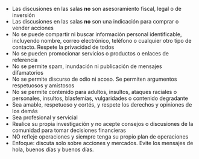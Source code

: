 - Las discusiones en las salas **no** son asesoramiento fiscal, legal o de inversión
- Las discusiones en las salas **no** son una indicación para comprar o vender acciones
- No se puede compartir ni buscar información personal identificable, incluyendo nombre, correo electrónico, teléfono o cualquier otro tipo de contacto. Respete la privacidad de todos
- No se pueden promocionar servicios o productos o enlaces de referencia
- No se permite spam, inundación ni publicación de mensajes difamatorios
- No se permite discurso de odio ni acoso. Se permiten argumentos respetuosos y amistosos
- No se permite contenido para adultos, insultos, ataques raciales o personales, insultos, blasfemias, vulgaridades o contenido degradante
- Sea amable, respetuoso y cortés, y respete los derechos y opiniones de los demás
- Sea profesional y servicial
- Realice su propia investigación y no acepte consejos o discusiones de la comunidad para tomar decisiones financieras
- NO refleje operaciones y siempre tenga su propio plan de operaciones
- Enfoque: discuta solo sobre acciones y mercados. Evite los mensajes de hola, buenos días y buenos días.
